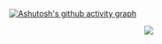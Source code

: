 <!-- ## Hi there 👋 -->

<!--
**xixihaianxian/xixihaianxian** is a ✨ _special_ ✨ repository because its `README.md` (this file) appears on your GitHub profile.

Here are some ideas to get you started:

- 🔭 I’m currently working on ...
- 🌱 I’m currently learning ...
- 👯 I’m looking to collaborate on ...
- 🤔 I’m looking for help with ...
- 💬 Ask me about ...
- 📫 How to reach me: ...
- 😄 Pronouns: ...
- ⚡ Fun fact: ...
-->

<!-- 个人自我介绍 -->
[![Ashutosh's github activity graph](https://github-readme-activity-graph.vercel.app/graph?username=xixihaianxian&theme=xcode)](https://github.com/ashutosh00710/github-readme-activity-graph)

<!-- 资料奖杯 -->
<div align="center"> <img src="https://github-profile-trophy.vercel.app/?username=xixihaianxian&theme=nord" /> </div>
